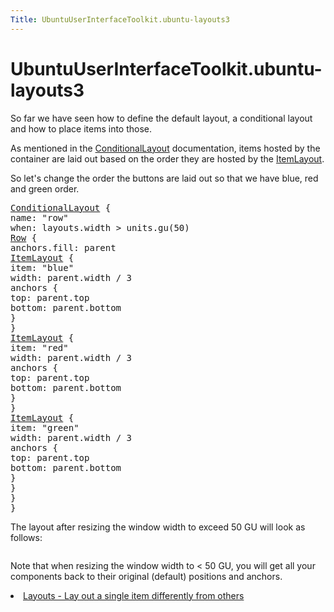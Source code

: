 ```yaml
---
Title: UbuntuUserInterfaceToolkit.ubuntu-layouts3
---
```


# UbuntuUserInterfaceToolkit.ubuntu-layouts3

<span class="subtitle"></span>
<!-- $$$ubuntu-layouts3.html-description -->
<p>So far we have seen how to define the default layout, a conditional layout and how to place items into those.</p>
<p>As mentioned in the <a href="Ubuntu.Layouts.ConditionalLayout.md">ConditionalLayout</a> documentation, items hosted by the container are laid out based on the order they are hosted by the <a href="Ubuntu.Layouts.ItemLayout.md">ItemLayout</a>.</p>
<p>So let's change the order the buttons are laid out so that we have blue, red and green order.</p>
<pre class="qml"><span class="type"><a href="Ubuntu.Layouts.ConditionalLayout.md">ConditionalLayout</a></span> {
<span class="name">name</span>: <span class="string">&quot;row&quot;</span>
<span class="name">when</span>: <span class="name">layouts</span>.<span class="name">width</span> <span class="operator">&gt;</span> <span class="name">units</span>.<span class="name">gu</span>(<span class="number">50</span>)
<span class="type"><a href="QtQuick.Row.md">Row</a></span> {
<span class="name">anchors</span>.fill: <span class="name">parent</span>
<span class="type"><a href="Ubuntu.Layouts.ItemLayout.md">ItemLayout</a></span> {
<span class="name">item</span>: <span class="string">&quot;blue&quot;</span>
<span class="name">width</span>: <span class="name">parent</span>.<span class="name">width</span> <span class="operator">/</span> <span class="number">3</span>
<span class="type">anchors</span> {
<span class="name">top</span>: <span class="name">parent</span>.<span class="name">top</span>
<span class="name">bottom</span>: <span class="name">parent</span>.<span class="name">bottom</span>
}
}
<span class="type"><a href="Ubuntu.Layouts.ItemLayout.md">ItemLayout</a></span> {
<span class="name">item</span>: <span class="string">&quot;red&quot;</span>
<span class="name">width</span>: <span class="name">parent</span>.<span class="name">width</span> <span class="operator">/</span> <span class="number">3</span>
<span class="type">anchors</span> {
<span class="name">top</span>: <span class="name">parent</span>.<span class="name">top</span>
<span class="name">bottom</span>: <span class="name">parent</span>.<span class="name">bottom</span>
}
}
<span class="type"><a href="Ubuntu.Layouts.ItemLayout.md">ItemLayout</a></span> {
<span class="name">item</span>: <span class="string">&quot;green&quot;</span>
<span class="name">width</span>: <span class="name">parent</span>.<span class="name">width</span> <span class="operator">/</span> <span class="number">3</span>
<span class="type">anchors</span> {
<span class="name">top</span>: <span class="name">parent</span>.<span class="name">top</span>
<span class="name">bottom</span>: <span class="name">parent</span>.<span class="name">bottom</span>
}
}
}
}</pre>
<p>The layout after resizing the window width to exceed 50 GU will look as follows:</p>
<p class="centerAlign"><img src="../../../../media/layout2.png" alt="" /></p><p>Note that when resizing the window width to &lt; 50 GU, you will get all your components back to their original (default) positions and anchors.</p>
<!-- @@@ubuntu-layouts3.html -->
<p class="naviNextPrevious footerNavi">
<li><a class="nextPage" href="UbuntuUserInterfaceToolkit.ubuntu-layouts4.md">Layouts - Lay out a single item differently from others</a></li>
</p>
